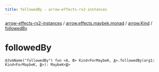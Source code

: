 ```yaml
---
title: followedBy - arrow-effects-rx2-instances
---
```


[arrow-effects-rx2-instances](../../index.html) / [arrow.effects.maybek.monad](../index.html) / [arrow.Kind](index.html) / [followedBy](./followed-by.html)

# followedBy

`@JvmName("followedBy") fun <A, B> Kind<ForMaybeK, `[`A`](followed-by.html#A)`>.followedBy(arg1: Kind<ForMaybeK, `[`B`](followed-by.html#B)`>): MaybeK<`[`B`](followed-by.html#B)`>`